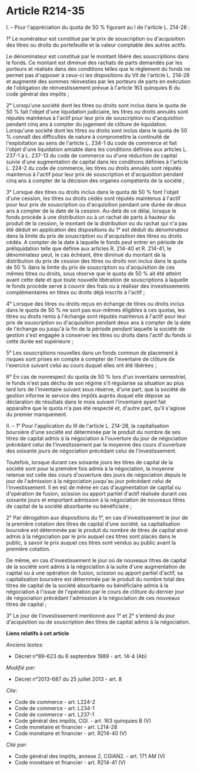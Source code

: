 # Article R214-35

I. – Pour l'appréciation du quota de 50 % figurant au I de l'article L. 214-28 :

1° Le numérateur est constitué par le prix de souscription ou d'acquisition des titres ou droits du portefeuille et la valeur
comptable des autres actifs.

Le dénominateur est constitué par le montant libéré des souscriptions dans le fonds. Ce montant est diminué des rachats de
parts demandés par les porteurs et réalisés dans des conditions telles que le règlement du fonds ne permet pas d'opposer à
ceux-ci les dispositions du VII de l'article L. 214-28 et augmenté des sommes réinvesties par les porteurs de parts en
exécution de l'obligation de réinvestissement prévue à l'article 163 quinquies B du code général des impôts ;

2° Lorsqu'une société dont les titres ou droits sont inclus dans le quota de 50 % fait l'objet d'une liquidation judiciaire,
les titres ou droits annulés sont réputés maintenus à l'actif pour leur prix de souscription ou d'acquisition pendant cinq
ans à compter du jugement de clôture de liquidation. Lorsqu'une société dont les titres ou droits sont inclus dans le quota
de 50 % connaît des difficultés de nature à compromettre la continuité de l'exploitation au sens de l'article L. 234-1 du
code de commerce et fait l'objet d'une liquidation amiable dans les conditions définies aux articles L. 237-1 à L. 237-13 du
code de commerce ou d'une réduction de capital suivie d'une augmentation de capital dans les conditions définies à l'article
L. 224-2 du code de commerce, les titres ou droits annulés sont réputés maintenus à l'actif pour leur prix de souscription et
d'acquisition pendant cinq ans à compter de la décision des organes compétents de la société ;

3° Lorsque des titres ou droits inclus dans le quota de 50 % font l'objet d'une cession, les titres ou droits cédés sont
réputés maintenus à l'actif pour leur prix de souscription ou d'acquisition pendant une durée de deux ans à compter de la
date de la cession. Au-delà de ce délai, lorsque le fonds procède à une distribution ou à un rachat de parts à hauteur du
produit de la cession, le montant de la distribution ou du rachat qui n'a pas été déduit en application des dispositions du
1° est déduit du dénominateur dans la limite du prix de souscription ou d'acquisition des titres ou droits cédés. A compter
de la date à laquelle le fonds peut entrer en période de préliquidation telle que définie aux articles R. 214-40 et R.
214-41, le dénominateur peut, le cas échéant, être diminué du montant de la distribution du prix de cession des titres ou
droits non inclus dans le quota de 50 % dans la limite du prix de souscription ou d'acquisition de ces mêmes titres ou
droits, sous réserve que le quota de 50 % ait été atteint avant cette date et que toute nouvelle libération de souscriptions
à laquelle le fonds procède serve à couvrir des frais ou à réaliser des investissements complémentaires en titres ou droits
déjà inscrits à l'actif ;

4° Lorsque des titres ou droits reçus en échange de titres ou droits inclus dans le quota de 50 % ne sont pas eux-mêmes
éligibles à ces quotas, les titres ou droits remis à l'échange sont réputés maintenus à l'actif pour leur prix de
souscription ou d'acquisition pendant deux ans à compter de la date de l'échange ou jusqu'à la fin de la période pendant
laquelle la société de gestion s'est engagée à conserver les titres ou droits dans l'actif du fonds si cette durée est
supérieure ;

5° Les souscriptions nouvelles dans un fonds commun de placement à risques sont prises en compte à compter de l'inventaire de
clôture de l'exercice suivant celui au cours duquel elles ont été libérées ;

6° En cas de nonrespect du quota de 50 % lors d'un inventaire semestriel, le fonds n'est pas déchu de son régime s'il
régularise sa situation au plus tard lors de l'inventaire suivant sous réserve, d'une part, que la société de gestion informe
le service des impôts auprès duquel elle dépose sa déclaration de résultats dans le mois suivant l'inventaire ayant fait
apparaître que le quota n'a pas été respecté et, d'autre part, qu'il s'agisse du premier manquement.

II. – 1° Pour l'application du III de l'article L. 214-28, la capitalisation boursière d'une société est déterminée par le
produit du nombre de ses titres de capital admis à la négociation à l'ouverture du jour de négociation précédant celui de
l'investissement par la moyenne des cours d'ouverture des soixante jours de négociation précédant celui de l'investissement.

Toutefois, lorsque durant ces soixante jours les titres de capital de la société sont pour la première fois admis à la
négociation, la moyenne retenue est celle des cours d'ouverture des jours de négociation depuis le jour de l'admission à la
négociation jusqu'au jour précédant celui de l'investissement. Il en est de même en cas d'augmentation de capital ou
d'opération de fusion, scission ou apport partiel d'actif réalisée durant ces soixante jours et emportant admission à la
négociation de nouveaux titres de capital de la société absorbante ou bénéficiaire ;

2° Par dérogation aux dispositions du 1°, en cas d'investissement le jour de la première cotation des titres de capital d'une
société, sa capitalisation boursière est déterminée par le produit du nombre de titres de capital ainsi admis à la
négociation par le prix auquel ces titres sont placés dans le public, à savoir le prix auquel ces titres sont vendus au
public avant la première cotation.

De même, en cas d'investissement le jour où de nouveaux titres de capital de la société sont admis à la négociation à la
suite d'une augmentation de capital ou à une opération de fusion, scission ou apport partiel d'actif, sa capitalisation
boursière est déterminée par le produit du nombre total des titres de capital de la société absorbante ou bénéficiaire admis
à la négociation à l'issue de l'opération par le cours de clôture du dernier jour de négociation précédant l'admission à la
négociation de ces nouveaux titres de capital ;

3° Le jour de l'investissement mentionné aux 1° et 2° s'entend du jour d'acquisition ou de souscription des titres de capital
admis à la négociation.

**Liens relatifs à cet article**

_Anciens textes_:

  - Décret n°89-623 du 6 septembre 1989 - art. 14-4 (Ab)

_Modifié par_:

  - Décret n°2013-687 du 25 juillet 2013 - art. 8

_Cite_:

  - Code de commerce - art. L224-2
  - Code de commerce - art. L234-1
  - Code de commerce - art. L237-1
  - Code général des impôts, CGI. - art. 163 quinquies B (V)
  - Code monétaire et financier - art. L214-28
  - Code monétaire et financier - art. R214-40 (V)

_Cité par_:

  - Code général des impôts, annexe 2, CGIAN2. - art. 171 AM (V)
  - Code monétaire et financier - art. R214-41 (V)
